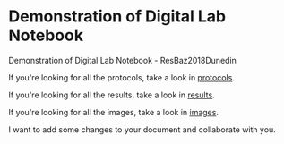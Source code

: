 # Demonstration of Digital Lab Notebook
Demonstration of Digital Lab Notebook - ResBaz2018Dunedin

If you're looking for all the protocols, take a look in [protocols](protocols).

If you're looking for all the results, take a look in [results](/results).

If you're looking for all the images, take a look in [images](/images).

I want to add some changes to your document and collaborate with you.

